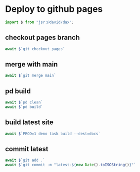 # Deploy to github pages

```ts
import $ from "jsr:@david/dax";
```

## checkout pages branch
```ts
await $`git checkout pages`
```

## merge with main
```ts
await $`git merge main`
```

## pd build
```ts
await $`pd clean`
await $`pd build`
```


## build latest site
```ts
await $`PROD=1 deno task build --dest=docs`
```

## commit latest
```ts
await $`git add .`
await $`git commit -m "latest-${new Date().toISOString()}"`
```
